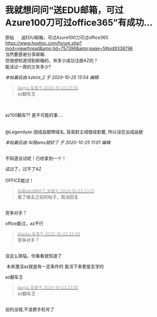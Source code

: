 # 我就想问问“送EDU邮箱，可过Azure100刀可过office365”有成功...


原贴&nbsp; &nbsp;&nbsp; &nbsp;送EDU邮箱，可过Azure100刀可过office365&nbsp; &nbsp;&nbsp; &nbsp; https://www.hostloc.com/forum.php?mod=viewthread&amp;tid=757396&amp;page=5#pid9338796<br />
当然要感谢分享邮箱.<br />
但很想知道领到邮箱的，有多少成功注册AZ的？<br />
能活过一周的又有多少?

<i class="pstatus"> 本帖最后由 kzklot_2 于 2020-10-25 13:54 编辑 </i><br />
<div class="quote"><blockquote><font size="2"><a href="https://www.hostloc.com/forum.php?mod=redirect&amp;goto=findpost&amp;pid=9343941&amp;ptid=757799" target="_blank"><font color="#999999">laogui 发表于 2020-10-23 23:55</font></a></font><br />
az翻车王</blockquote></div><br />
<br />
az100翻车?? 是不可能的事....<img src="static/image/smiley/yct/008.gif" smilieid="39" border="0" alt="" /><br />
<br />
<img id="aimg_PWjWX" onclick="zoom(this, this.src, 0, 0, 0)" class="zoom" src="https://s1.ax1x.com/2020/10/24/BEWNRJ.jpg" onmouseover="img_onmouseoverfunc(this)" onload="thumbImg(this)" border="0" alt="" /><br />
<br />
@Legendyao 因成品號帶域名, 容易對主域倣成影響, 所以沒在出成品號

<i class="pstatus"> 本帖最后由 叫我ams就好了 于 2020-10-25 11:01 编辑 </i><br />
<br />
<img id="aimg_V7RZU" onclick="zoom(this, this.src, 0, 0, 0)" class="zoom" src="https://cdn.jsdelivr.net/gh/hishis/forum-master/public/images/patch.gif" onmouseover="img_onmouseoverfunc(this)" onload="thumbImg(this)" border="0" alt="" />

不知道没试呢！已经拿到一个！<img id="aimg_qtSnT" onclick="zoom(this, this.src, 0, 0, 0)" class="zoom" src="https://cdn.jsdelivr.net/gh/hishis/forum-master/public/images/patch.gif" onmouseover="img_onmouseoverfunc(this)" onload="thumbImg(this)" border="0" alt="" />

试过了，过不了AZ<br />
<br />
OFFICE能过！

<div class="quote"><blockquote><font size="2"><a href="https://www.hostloc.com/forum.php?mod=redirect&amp;goto=findpost&amp;pid=9343839&amp;ptid=757799" target="_blank"><font color="#999999">叫我ams就好了 发表于 2020-10-23 23:31</font></a></font><br />
看了楼主之前的帖子，取消回复</blockquote></div><br />
竞争对手？

office能过，az不行

<div class="quote"><blockquote><font size="2"><a href="https://www.hostloc.com/forum.php?mod=redirect&amp;goto=findpost&amp;pid=9343877&amp;ptid=757799" target="_blank"><font color="#999999">Alanku 发表于 2020-10-23 23:39</font></a></font><br />
竞争对手？</blockquote></div><br />
没这么狭隘，你看看就知道了<img id="aimg_t8I9w" onclick="zoom(this, this.src, 0, 0, 0)" class="zoom" src="https://cdn.jsdelivr.net/gh/hishis/forum-master/public/images/patch.gif" onmouseover="img_onmouseoverfunc(this)" onload="thumbImg(this)" border="0" alt="" />

<img src="static/image/smiley/yct/014.gif" smilieid="45" border="0" alt="" /> 本来激活az就是有一定条件的 能活下来更是玄学的<img src="static/image/smiley/default/lol.gif" smilieid="12" border="0" alt="" />

az翻车王

<div class="quote"><blockquote><font size="2"><a href="https://www.hostloc.com/forum.php?mod=redirect&amp;goto=findpost&amp;pid=9343941&amp;ptid=757799" target="_blank"><font color="#999999">laogui 发表于 2020-10-23 23:55</font></a></font><br />
az翻车王</blockquote></div><br />
说的没错,不浪费手机号了
